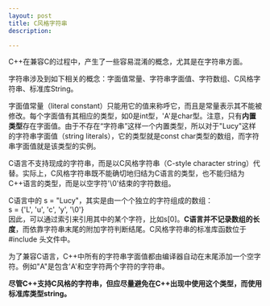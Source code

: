 ```yaml
---
layout: post
title: C风格字符串
description: 

---
```


C++在兼容C的过程中，产生了一些容易混淆的概念，尤其是在字符串方面。  

字符串涉及到如下相关的概念：字面值常量、字符串字面值、字符数组、C风格字符串、标准库String。  

字面值常量（literal constant）只能用它的值来称呼它，而且是常量表示其不能被修改。每个字面值有其相应的类型，如0是int型，'A'是char型。注意，只有**内置类型**存在字面值。由于不存在“字符串”这样一个内置类型，所以对于"Lucy"这样的字符串字面值（string literals），它的类型就是const char类型的数组，而字符串字面值就是该类型的实例。

C语言不支持现成的字符串，而是以C风格字符串（C-style character string）代替。实际上，C风格字符串既不能确切地归结为C语言的类型，也不能归结为C++语言的类型，而是以空字符'\0'结束的字符数组。

C语言中的 s = "Lucy"，其实是由一个个独立的字符组成的数组：  
s = {'L', 'u', 'c', 'y', '\0'}  
因此，可以通过索引来引用其中的某个字符，比如s[0]。**C语言并不记录数组的长度**，而依靠字符串末尾的附加字符判断结尾。C风格字符串的标准库函数位于#include <cstring>头文件中。
  
为了兼容C语言，C++中所有的字符串字面值都由编译器自动在末尾添加一个空字符。例如"A"是包含'A'和空字符两个字符的字符串。

**尽管C++支持C风格的字符串，但应尽量避免在C++出现中使用这个类型，而使用标准库类型string。**  


